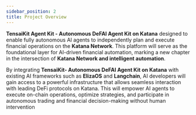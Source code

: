 ```yaml
---
sidebar_position: 2
title: Project Overview
---
```


**TensaiKit Agent Kit - Autonomous DeFAI Agent Kit on Katana** designed to enable fully autonomous AI agents to independently plan and execute financial operations on the **Katana Network**. This platform will serve as the foundational layer for AI-driven financial automation, marking a new chapter in the intersection of **Katana Network and intelligent automation**.

By integrating **TensaiKit- Autonomous DeFAI Agent Kit on Katana** with existing AI frameworks such as **ElizaOS** and **Langchain**, AI developers will gain access to a powerful infrastructure that allows seamless interaction with leading DeFi protocols on Katana. This will empower AI agents to execute on-chain operations, optimize strategies, and participate in autonomous trading and financial decision-making without human intervention
